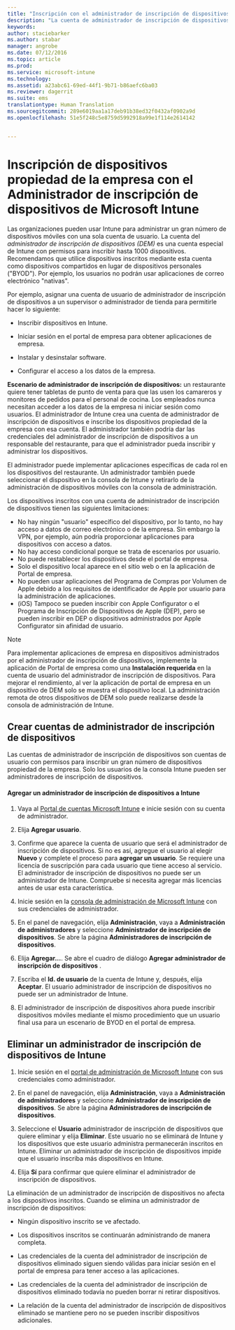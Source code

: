 ```yaml
---
title: "Inscripción con el administrador de inscripción de dispositivos | Microsoft Intune"
description: "La cuenta de administrador de inscripción de dispositivos (DEM) puede administrar un gran número de dispositivos móviles corporativos y compartidos con una única cuenta de usuario."
keywords: 
author: staciebarker
ms.author: stabar
manager: angrobe
ms.date: 07/12/2016
ms.topic: article
ms.prod: 
ms.service: microsoft-intune
ms.technology: 
ms.assetid: a23abc61-69ed-44f1-9b71-b86aefc6ba03
ms.reviewer: dagerrit
ms.suite: ems
translationtype: Human Translation
ms.sourcegitcommit: 289e6019aa1a17deb91b38ed32f0432af0902a9d
ms.openlocfilehash: 51e5f248c5e8759d5992918a99e1f114e2614142


---
```



# <a name="enroll-corporateowned-devices-with-the-device-enrollment-manager-in-microsoft-intune"></a>Inscripción de dispositivos propiedad de la empresa con el Administrador de inscripción de dispositivos de Microsoft Intune
Las organizaciones pueden usar Intune para administrar un gran número de dispositivos móviles con una sola cuenta de usuario. La cuenta del *administrador de inscripción de dispositivos (DEM)* es una cuenta especial de Intune con permisos para inscribir hasta 1000 dispositivos. Recomendamos que utilice dispositivos inscritos mediante esta cuenta como dispositivos compartidos en lugar de dispositivos personales ("BYOD"). Por ejemplo, los usuarios no podrán usar aplicaciones de correo electrónico "nativas".

Por ejemplo, asignar una cuenta de usuario de administrador de inscripción de dispositivos a un supervisor o administrador de tienda para permitirle hacer lo siguiente:

-   Inscribir dispositivos en Intune.

-   Iniciar sesión en el portal de empresa para obtener aplicaciones de empresa.

-   Instalar y desinstalar software.

-   Configurar el acceso a los datos de la empresa.


**Escenario de administrador de inscripción de dispositivos:** un restaurante quiere tener tabletas de punto de venta para que las usen los camareros y monitores de pedidos para el personal de cocina. Los empleados nunca necesitan acceder a los datos de la empresa ni iniciar sesión como usuarios. El administrador de Intune crea una cuenta de administrador de inscripción de dispositivos e inscribe los dispositivos propiedad de la empresa con esa cuenta. El administrador también podría dar las credenciales del administrador de inscripción de dispositivos a un responsable del restaurante, para que el administrador pueda inscribir y administrar los dispositivos.

El administrador puede implementar aplicaciones específicas de cada rol en los dispositivos del restaurante. Un administrador también puede seleccionar el dispositivo en la consola de Intune y retirarlo de la administración de dispositivos móviles con la consola de administración.

Los dispositivos inscritos con una cuenta de administrador de inscripción de dispositivos tienen las siguientes limitaciones:
  - No hay ningún "usuario" específico del dispositivo, por lo tanto, no hay acceso a datos de correo electrónico o de la empresa. Sin embargo la VPN, por ejemplo, aún podría proporcionar aplicaciones para dispositivos con acceso a datos.
  - No hay acceso condicional porque se trata de escenarios por usuario.
  - No puede restablecer los dispositivos desde el portal de empresa.
  - Solo el dispositivo local aparece en el sitio web o en la aplicación de Portal de empresa.
  - No pueden usar aplicaciones del Programa de Compras por Volumen de Apple debido a los requisitos de identificador de Apple por usuario para la administración de aplicaciones.
  - (iOS) Tampoco se pueden inscribir con Apple Configurator o el Programa de Inscripción de Dispositivos de Apple (DEP), pero se pueden inscribir en DEP o dispositivos administrados por Apple Configurator sin afinidad de usuario.

> [!NOTE]
> Para implementar aplicaciones de empresa en dispositivos administrados por el administrador de inscripción de dispositivos, implemente la aplicación de Portal de empresa como una **Instalación requerida** en la cuenta de usuario del administrador de inscripción de dispositivos.
> Para mejorar el rendimiento, al ver la aplicación de portal de empresa en un dispositivo de DEM solo se muestra el dispositivo local. La administración remota de otros dispositivos de DEM solo puede realizarse desde la consola de administración de Intune.

## <a name="create-device-enrollment-manager-accounts"></a>Crear cuentas de administrador de inscripción de dispositivos
Las cuentas de administrador de inscripción de dispositivos son cuentas de usuario con permisos para inscribir un gran número de dispositivos propiedad de la empresa. Solo los usuarios de la consola Intune pueden ser administradores de inscripción de dispositivos.

#### <a name="add-a-device-enrollment-manager-to-intune"></a>Agregar un administrador de inscripción de dispositivos a Intune

1.  Vaya al [Portal de cuentas Microsoft Intune](http://go.microsoft.com/fwlink/?LinkId=698854) e inicie sesión con su cuenta de administrador.

2.  Elija **Agregar usuario**.

3.  Confirme que aparece la cuenta de usuario que será el administrador de inscripción de dispositivos. Si no es así, agregue el usuario al elegir **Nuevo** y complete el proceso para **agregar un usuario**. Se requiere una licencia de suscripción para cada usuario que tiene acceso al servicio. El administrador de inscripción de dispositivos no puede ser un administrador de Intune. Compruebe si necesita agregar más licencias antes de usar esta característica.

4.  Inicie sesión en la [consola de administración de Microsoft Intune](http://manage.microsoft.com) con sus credenciales de administrador.

5.  En el panel de navegación, elija **Administración**, vaya a **Administración de administradores** y seleccione **Administrador de inscripción de dispositivos**. Se abre la página **Administradores de inscripción de dispositivos**.

6.  Elija **Agregar...**. Se abre el cuadro de diálogo **Agregar administrador de inscripción de dispositivos** .

7.  Escriba el **Id. de usuario** de la cuenta de Intune y, después, elija **Aceptar**. El usuario administrador de inscripción de dispositivos no puede ser un administrador de Intune.

8.  El administrador de inscripción de dispositivos ahora puede inscribir dispositivos móviles mediante el mismo procedimiento que un usuario final usa para un escenario de BYOD en el portal de empresa.

## <a name="delete-a-device-enrollment-manager-from-intune"></a>Eliminar un administrador de inscripción de dispositivos de Intune

1.  Inicie sesión en el [portal de administración de Microsoft Intune](http://manage.microsoft.com) con sus credenciales como administrador.

2.  En el panel de navegación, elija **Administración**, vaya a **Administración de administradores** y seleccione **Administrador de inscripción de dispositivos**. Se abre la página **Administradores de inscripción de dispositivos**.

3.  Seleccione el **Usuario** administrador de inscripción de dispositivos que quiere eliminar y elija **Eliminar**. Este usuario no se eliminará de Intune y los dispositivos que este usuario administra permanecerán inscritos en Intune. Eliminar un administrador de inscripción de dispositivos impide que el usuario inscriba más dispositivos en Intune.

4.  Elija **Sí** para confirmar que quiere eliminar el administrador de inscripción de dispositivos.

La eliminación de un administrador de inscripción de dispositivos no afecta a los dispositivos inscritos. Cuando se elimina un administrador de inscripción de dispositivos:

-   Ningún dispositivo inscrito se ve afectado.

-   Los dispositivos inscritos se continuarán administrando de manera completa.

-   Las credenciales de la cuenta del administrador de inscripción de dispositivos eliminado siguen siendo válidas para iniciar sesión en el portal de empresa para tener acceso a las aplicaciones.

-   Las credenciales de la cuenta del administrador de inscripción de dispositivos eliminado todavía no pueden borrar ni retirar dispositivos.

-   La relación de la cuenta del administrador de inscripción de dispositivos eliminado se mantiene pero no se pueden inscribir dispositivos adicionales.



<!--HONumber=Nov16_HO1-->


